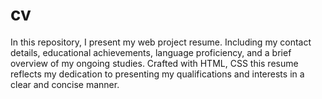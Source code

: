 # cv
In this repository, I present my web project resume. Including my contact details, educational achievements, language proficiency, and a brief overview of my ongoing studies. Crafted with HTML, CSS this resume reflects my dedication to presenting my qualifications and interests in a clear and concise manner.
